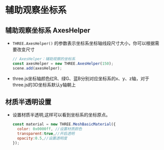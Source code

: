 # 辅助观察坐标系

## 辅助观察坐标系 AxesHelper

+ `THREE.AxesHelper()` 的参数表示坐标系坐标轴线段尺寸大小，你可以根据需要改变尺寸

  ```js
  // AxesHelper：辅助观察的坐标系
  const axesHelper = new THREE.AxesHelper(150);
  scene.add(axesHelper);
  ```

+ three.js坐标轴颜色红R、绿G、蓝B分别对应坐标系的x、y、z轴，对于three.js的3D坐标系默认y轴朝上

## 材质半透明设置

+ 设置材质半透明,这样可以看到坐标系的坐标原点。

  ```js
  const material = new THREE.MeshBasicMaterial({
    color: 0x0000ff, //设置材质颜色
    transparent:true,//开启透明
    opacity:0.5,//设置透明度
  });
  ```
